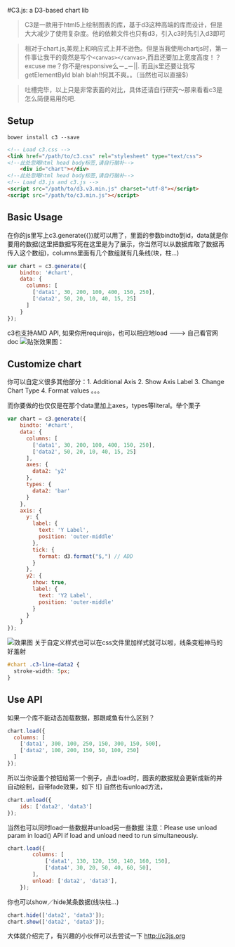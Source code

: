 #C3.js: a D3-based chart lib
> C3是一款用于html5上绘制图表的库，基于d3这种高端的库而设计，但是大大减少了使用复杂度。他的依赖文件也只有d3，引入c3时先引入d3即可

> 相对于chart.js,美观上和响应式上并不逊色。但是当我使用chartjs时，第一件事让我干的竟然是写个```<canvas></canvas>```,而且还要加上宽度高度！？excuse me？你不是responsive么－_－||. 而且js里还要让我写getElementById blah blah!!何其不爽。。（当然也可以直接$）

> 吐槽完毕，以上只是非常表面的对比，具体还请自行研究～那来看看c3是怎么简便易用的吧.

## Setup
```
bower install c3 --save
```
```html
<!-- Load c3.css -->
<link href="/path/to/c3.css" rel="stylesheet" type="text/css">
<!--此处忽略html head body标签,请自行脑补-->
    <div id="chart"></div>
<!--此处忽略html head body标签,请自行脑补-->
<!-- Load d3.js and c3.js -->
<script src="/path/to/d3.v3.min.js" charset="utf-8"></script>
<script src="/path/to/c3.min.js"></script>
```

## Basic Usage
在你的js里写上c3.generate({})就可以用了，里面的参数bindto到id，data就是你要用的数据(这里把数据写死在这里是为了展示，你当然可以从数据库取了数据再传入这个数组)，columns里面有几个数组就有几条线(块，柱...)
```js
var chart = c3.generate({
    bindto: '#chart',
    data: {
      columns: [
        ['data1', 30, 200, 100, 400, 150, 250],
        ['data2', 50, 20, 10, 40, 15, 25]
      ]
    }
});
```
c3也支持AMD API, 如果你用requirejs，也可以相应地load ---> 自己看官网doc
![贴张效果图：]()

## Customize chart
你可以自定义很多其他部分：1. Additional Axis 2. Show Axis Label 3. Change Chart Type 4. Format values 。。。

而你要做的也仅仅是在那个data里加上axes，types等literal。举个栗子
```js
var chart = c3.generate({
    bindto: '#chart',
    data: {
      columns: [
        ['data1', 30, 200, 100, 400, 150, 250],
        ['data2', 50, 20, 10, 40, 15, 25]
      ],
      axes: {
        data2: 'y2'
      },
      types: {
        data2: 'bar'
      }
    },
    axis: {
      y: {
        label: {
          text: 'Y Label',
          position: 'outer-middle'
        },
        tick: {
          format: d3.format("$,") // ADD
        }
      },
      y2: {
        show: true,
        label: {
          text: 'Y2 Label',
          position: 'outer-middle'
        }
      }
    }
});
```
![效果图]()
关于自定义样式也可以在css文件里加样式就可以啦，线条变粗神马的好羞射
```css
#chart .c3-line-data2 {
  stroke-width: 5px;
}
```

## Use API
如果一个库不能动态加载数据，那跟咸鱼有什么区别？
```js
chart.load({
  columns: [
    ['data1', 300, 100, 250, 150, 300, 150, 500],
    ['data2', 100, 200, 150, 50, 100, 250]
  ]
});
```
所以当你设置个按钮给第一个例子，点击load时，图表的数据就会更新成新的并自动绘制，自带fade效果，如下
![]
自然也有unload方法，
```js
chart.unload({
    ids: ['data2', 'data3']
});
```
当然也可以同时load一些数据并unload另一些数据
注意：Please use unload param in load() API if load and unload need to run simultaneously.
```js
chart.load({
        columns: [
            ['data1', 130, 120, 150, 140, 160, 150],
            ['data4', 30, 20, 50, 40, 60, 50],
        ],
        unload: ['data2', 'data3'],
    });
```
你也可以show／hide某条数据(线块柱...)
```js
chart.hide(['data2', 'data3']);
chart.show(['data2', 'data3']);
```
大体就介绍完了，有兴趣的小伙伴可以去尝试一下 http://c3js.org
